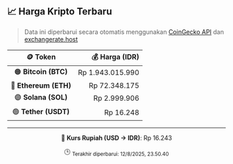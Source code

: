 

<!-- HARGA_KRIPTO -->
## 📈 Harga Kripto Terbaru

> Data ini diperbarui secara otomatis menggunakan [CoinGecko API](https://www.coingecko.com/) dan [exchangerate.host](https://exchangerate.host/)

<div align="center">

| 🪙 Token | 💰 Harga (IDR) |
|:------:|---------------:|
| 🟠 **Bitcoin (BTC)**   | Rp 1.943.015.990 |
| 🔵 **Ethereum (ETH)**  | Rp 72.348.175 |
| 🟣 **Solana (SOL)**    | Rp 2.999.906 |
| 🟢 **Tether (USDT)**   | Rp 16.248 |

---

💱 **Kurs Rupiah (USD → IDR)**: Rp 16.243

🕒 <sub>Terakhir diperbarui: 12/8/2025, 23.50.40</sub>

</div>
<!-- /HARGA_KRIPTO -->